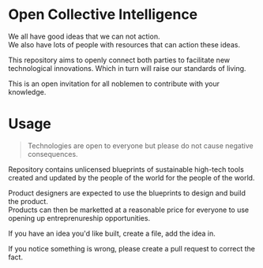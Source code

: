 # Open Collective Intelligence

We all have good ideas that we can not action.  
We also have lots of people with resources that can action these ideas.   

This repository aims to openly connect both parties to facilitate new technological innovations.
Which in turn will raise our standards of living.

This is an open invitation for all noblemen to contribute with your knowledge.

# Usage
> Technologies are open to everyone but please do not cause negative consequences.  

Repository contains unlicensed blueprints of sustainable high-tech tools created and updated by the people of the world for the people of the world.

Product designers are expected to use the blueprints to design and build the product.  
Products can then be marketted at a reasonable price for everyone to use opening up entreprenureship opportunities.  

If you have an idea you'd like built, create a file, add the idea in.

If you notice something is wrong, please create a pull request to correct the fact. 
